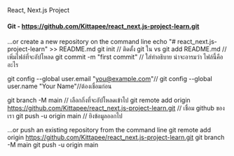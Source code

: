 React, Next.js Project

#### Git - https://github.com/Kittapee/react_next.js-project-learn.git

…or create a new repository on the command line
echo "# react_next.js-project-learn" >> README.md
git init // ติดตั้ง git ใน vs
git add README.md // เพิ่มไฟล์ที่จะอัปโหลด
git commit -m "first commit" // ใส่ทำอธิบาย น่าจะอารมว่า ไฟล์นี้คืออะไร

git config --global user.email "you@example.com"//
git config --global user.name "Your Name"//ต้องเชื่อมก่อน

git branch -M main // เลือกกิ่งที่จะอัปโหลดเข้าไป
git remote add origin https://github.com/Kittapee/react_next.js-project-learn.git // เชื่อม github ของเรา
git push -u origin main // ยิงข้อมูลออกไป

…or push an existing repository from the command line
git remote add origin https://github.com/Kittapee/react_next.js-project-learn.git
git branch -M main
git push -u origin main
